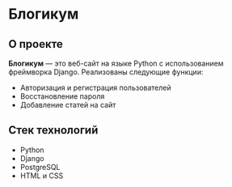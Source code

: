 # Блогикум

## О проекте
**Блогикум** — это веб-сайт на языке Python с использованием фреймворка Django. Реализованы следующие функции:
- Авторизация и регистрация пользователей
- Восстановление пароля
- Добавление статей на сайт

## Стек технологий
- Python
- Django
- PostgreSQL
- HTML и CSS
